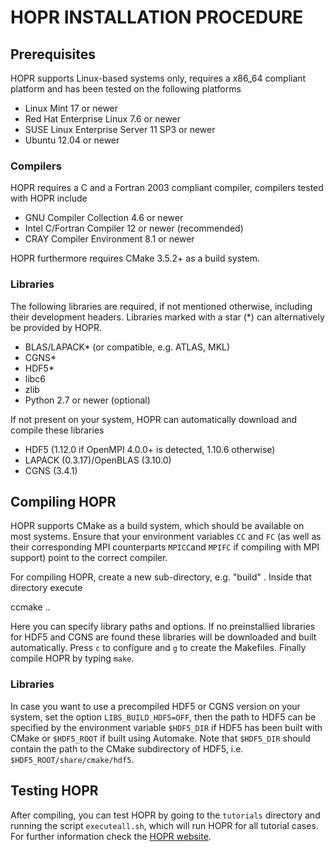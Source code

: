 # HOPR INSTALLATION PROCEDURE
## Prerequisites

HOPR supports Linux-based systems only, requires a x86_64 compliant platform and has been tested on the following platforms

- Linux Mint 17 or newer
- Red Hat Enterprise Linux 7.6 or newer
- SUSE Linux Enterprise Server 11 SP3 or newer
- Ubuntu 12.04 or newer

### Compilers
HOPR requires a C and a Fortran 2003 compliant compiler, compilers tested with HOPR include

- GNU Compiler Collection 4.6 or newer
- Intel C/Fortran Compiler 12 or newer (recommended)
- CRAY Compiler Environment 8.1 or newer

HOPR furthermore requires CMake 3.5.2+ as a build system.

### Libraries
The following libraries are required, if not mentioned otherwise, including their development headers. Libraries marked with a star (*) can alternatively be provided by HOPR.

- BLAS/LAPACK* (or compatible, e.g. ATLAS, MKL)
- CGNS*
- HDF5*
- libc6
- zlib
- Python 2.7 or newer (optional)

If not present on your system, HOPR can automatically download and compile these libraries

- HDF5 (1.12.0 if OpenMPI 4.0.0+ is detected, 1.10.6 otherwise)
- LAPACK (0.3.17)/OpenBLAS (3.10.0)
- CGNS (3.4.1)

## Compiling HOPR
HOPR supports CMake as a build system, which should be available on most systems. Ensure that your environment variables `CC` and `FC` (as well as their corresponding MPI counterparts `MPICC`and `MPIFC` if compiling with MPI support) point to the correct compiler. 

For compiling HOPR, create a new sub-directory, e.g. "build" . Inside that directory execute
 
   ccmake ..

Here you can specify library paths and options. If no preinstallied libraries for HDF5 and CGNS are found these libraries will be downloaded and built automatically. Press `c` to configure and `g` to create the Makefiles. Finally compile HOPR by typing `make`.

### Libraries
In case you want to use a precompiled HDF5 or CGNS version on your system, set the option `LIBS_BUILD_HDF5=OFF`, then the path to HDF5 can be specified by the environment variable `$HDF5_DIR` if HDF5 has been built with CMake or `$HDF5_ROOT` if built using Automake. Note that `$HDF5_DIR` should contain the path to the CMake subdirectory of HDF5, i.e. `$HDF5_ROOT/share/cmake/hdf5`.

## Testing HOPR
After compiling, you can test HOPR by going to the `tutorials` directory and running the script `executeall.sh`, which will run HOPR for all tutorial cases. For further information check the [HOPR website](http://www.hopr-project.org/).
